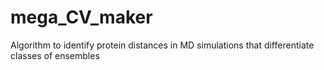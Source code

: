 # mega_CV_maker
Algorithm to identify protein distances in MD simulations that differentiate classes of ensembles
